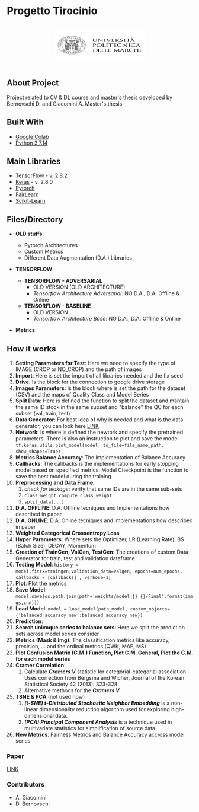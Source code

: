 # Progetto Tirocinio 


<!-- PROJECT LOGO -->
<br />
<div align="center">
  <a href="https://github.com/Denzel18/Tensorflow_Architecture_CODE">
    <img src="images/logo.jpg" alt="Logo" width="250" height="80">
  </a>
</div>
<br>

## About Project 
Project related to CV & DL course and master's thesis developed by Bernovschi D. and Giacomini A. Master's thesis
## Built With

* [Google Colab](https://colab.research.google.com/?hl=it)
* [Python 3.7.14](https://www.python.org/)

## Main Libraries 
* [TensorFlow](https://www.tensorflow.org) - v. 2.8.2
* [Keras](https://keras.io) - v. 2.8.0
* [Pytorch](https://pytorch.org)
* [FairLearn](https://fairlearn.org)
* [Scikit-Learn](https://scikit-learn.org/stable/)

## Files/Directory
* **OLD stuffs**: 
  * Pytorch Architectures
  * Custom Metrics 
  * Different Data Augmentation (D.A.) Libraries 
* **TENSORFLOW**
  * **TENSORFLOW - ADVERSARIAL** 
    * OLD VERSION (OLD ARCHITECTURE)
    * *Tensorflow Architecture Adversarial*: NO D.A., D.A. Offline & Online
  * **TENSORFLOW - BASELINE**
    * OLD VERSION 
    * *Tensorflow Architecture Base*: NO D.A., D.A. Offline & Online

* **Metrics**


## How it works 
1. **Setting Parameters for Test**: Here we need to specify the type of IMAGE (CROP or NO_CROP) and the path of images 
2.  **Import**: Here is set the import of all libraries needed and the fix seed 
3.  **Drive**: Is the block for the connection to google drive storage 
4.  **Images Parameters**: Is the block where is set the path for the dataset (CSV) and the maps of Quality Class and Model Series
5.  **Split Data**: Here is defined the function to split the dataset and mantain the same ID stock in the same subset and "balance" the QC for each subset (val, train, test)
6.  **Data Generator**: For best idea of why is needed and what is the data generator, you can look here [LINK](https://medium.com/analytics-vidhya/write-your-own-custom-data-generator-for-tensorflow-keras-1252b64e41c3)
7.  **Network**: Is where is defined the newtork and specify the pretrained parameters. There is also an instruction to plot and save the model ```tf.keras.utils.plot_model(model, to_file=file_name_path, show_shapes=True)```
8.  **Metrics Balance Accuracy**: The implementation of Balance Accuracy 
9.  **Callbacks**: The callbacks is the implementations for early stopping model based on specified metrics. Model Checkpoint is the function to save the best model during the training 
10. **Preprocessing and Data Frame**: 
    1.  *check for leakage*: verify that same IDs are in the same sub-sets
    2.  ```class_weight.compute_class_weight```
    3.  ```split_data(...) ```
11. **D.A. OFFLINE**: D.A. Offline tecniques and Implementations how described in paper
12. **D.A. ONLINE**: D.A. Online tecniques and Implementations how described in paper
13. **Weighted Categorical Crossentropy Loss**
14. **Hyper Parameters**: Where sets the Optimizer, LR (Learning Rate), BS (Batch Size), DECAY, Momentum
15. **Creation of TrainGen, ValGen, TestGen**: The creations of custom Data Generator for train, test and validation dataframe. 
16. **Testing Model**: ```history = model.fit(x=traingen,validation_data=valgen, epochs=num_epochs, callbacks = [callbacks] , verbose=1)```
17. **Plot**: Plot the metrics 
18. **Save Model**: ```model.save(os.path.join(path+'weights/model_{}_{}/Final'.format(immgs,cnn)))```
19. **Load Model**: ```model = load_model(path_model, custom_objects={'balanced_accuracy_new':balanced_accuracy_new})```
20. **Prediction**: 
21. **Search univoque series to balance sets**: Here we split the prediction sets across model series consider
22. **Metrics (Mask & Img)**: The classification metrics like accuracy, precision, ... and the ordinal metrics (QWK, MAE, MS)
23. **Plot Confusion Matrix (C.M.) Function, Plot C.M.  General, Plot the C.M. for each model series**
24. **Cramer Correlation**: 
    1.  Calculate ***Cramers V*** statistic for categorial-categorial association. Uses correction from Bergsma and Wicher, Journal of the Korean Statistical Society 42 (2013): 323-328
    2.  Alternative methods for the ***Cramers V*** 
25. **TSNE & PCA** (not used now)
    1.  ***(t-SNE) t-Distributed Stochastic Neighbor Embedding*** is a non-linear dimensionality reduction algorithm used for exploring high-dimensional data. 
    2.  ***(PCA) Principal Component Analysis*** is a technique used in multivariate statistics for simplification of source data. 
26. **New Metrics**:  Fairness Metrics and Balance Accuracy accross model series 

### Paper

[LINK](https://www.google.it)

### Contributors 
- A. Giacomini 
- D. Bernovschi 

